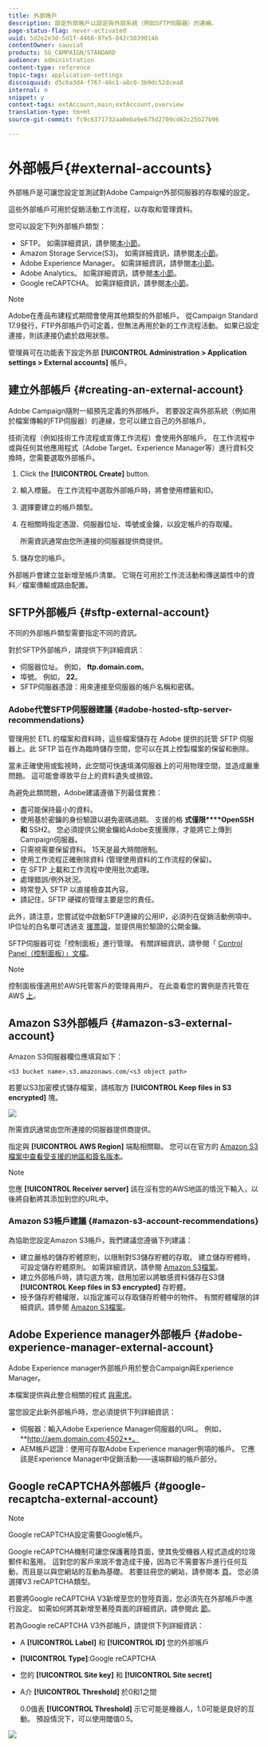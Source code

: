 ```yaml
---
title: 外部帳戶
description: 設定外部帳戶以設定與外部系統（例如SFTP伺服器）的連線。
page-status-flag: never-activated
uuid: 5d2e2e3d-5d1f-4466-97e5-842c50390146
contentOwner: sauviat
products: SG_CAMPAIGN/STANDARD
audience: administration
content-type: reference
topic-tags: application-settings
discoiquuid: d5c6a3d4-f767-46c1-a8c0-3b9dc52dcea8
internal: n
snippet: y
context-tags: extAccount,main;extAccount,overview
translation-type: tm+mt
source-git-commit: fc9c6371732aa0eba9e675d2709cd62c25b27b96

---
```



# 外部帳戶{#external-accounts}

外部帳戶是可讓您設定並測試對Adobe Campaign外部伺服器的存取權的設定。

這些外部帳戶可用於促銷活動工作流程，以存取和管理資料。

您可以設定下列外部帳戶類型：

* SFTP。 如需詳細資訊，請參閱[本小節](#sftp-external-account)。
* Amazon Storage Service(S3)。 如需詳細資訊，請參閱[本小節](#amazon-s3-external-account)。
* Adobe Experience Manager。 如需詳細資訊，請參閱[本小節](#adobe-experience-manager-external-account)。
* Adobe Analytics。 如需詳細資訊，請參閱[本小節](../../integrating/using/configure-campaign-analytics-integration.md)。
* Google reCAPTCHA。 如需詳細資訊，請參閱[本小節](#google-recaptcha-external-account)。

>[!NOTE]
>
>Adobe在產品布建程式期間會使用其他類型的外部帳戶。 從Campaign Standard 17.9發行，FTP外部帳戶仍可定義，但無法再用於新的工作流程活動。 如果已設定連接，則該連接仍處於啟用狀態。

管理員可在功能表下設定外部 **[!UICONTROL Administration > Application settings > External accounts]** 帳戶。

## 建立外部帳戶 {#creating-an-external-account}

Adobe Campaign隨附一組預先定義的外部帳戶。 若要設定與外部系統（例如用於檔案傳輸的FTP伺服器）的連線，您可以建立自己的外部帳戶。

技術流程（例如技術工作流程或宣傳工作流程）會使用外部帳戶。 在工作流程中或與任何其他應用程式（Adobe Target、Experience Manager等）進行資料交換時，您需要選取外部帳戶。

1. Click the **[!UICONTROL Create]** button.
1. 輸入標籤。 在工作流程中選取外部帳戶時，將會使用標籤和ID。
1. 選擇要建立的帳戶類型。
1. 在相關時指定憑證、伺服器位址、埠號或金鑰，以設定帳戶的存取權。

   所需資訊通常由您所連接的伺服器提供商提供。

1. 儲存您的帳戶。

外部帳戶會建立並新增至帳戶清單。 它現在可用於工作流活動和傳送屬性中的資料／檔案傳輸或路由配置。

## SFTP外部帳戶 {#sftp-external-account}

不同的外部帳戶類型需要指定不同的資訊。

對於SFTP外部帳戶，請提供下列詳細資訊：

* 伺服器位址。 例如， **ftp.domain.com**。
* 埠號。 例如， **22**。
* SFTP伺服器憑證：用來連接至伺服器的帳戶名稱和密碼。

### Adobe代管SFTP伺服器建議 {#adobe-hosted-sftp-server-recommendations}

管理用於 ETL 的檔案和資料時，這些檔案儲存在 Adobe 提供的託管 SFTP 伺服器上。此 SFTP 旨在作為臨時儲存空間，您可以在其上控製檔案的保留和刪除。

當未正確使用或監視時，此空間可快速填滿伺服器上的可用物理空間，並造成嚴重問題。 這可能會導致平台上的資料遺失或損毀。

為避免此類問題，Adobe建議遵循下列最佳實務：

* 盡可能保持最小的資料。
* 使用基於密鑰的身份驗證以避免密碼過期。 支援的格 **式僅限****OpenSSH和** SSH2。 您必須提供公開金鑰給Adobe支援團隊，才能將它上傳到Campaign伺服器。
* 只需視需要保留資料。 15天是最大時間限制。
* 使用工作流程正確刪除資料 (管理使用資料的工作流程的保留)。
* 在 SFTP 上載和工作流程中使用批次處理。
* 處理錯誤/例外狀況。
* 時常登入 SFTP 以直接檢查其內容。
* 請記住，SFTP 硬碟的管理主要是您的責任。

此外，請注意，您嘗試從中啟動SFTP連線的公用IP，必須列在促銷活動例項中。 IP位址的白名單可透過支 [援票證](https://support.neolane.net)，並提供用於驗證的公開金鑰。

SFTP伺服器可從「控制面板」進行管理。 有關詳細資訊，請參閱「 [Control Panel（控制面板）」文檔](https://helpx.adobe.com/campaign/kb/control-panel-sftp.html)。

>[!NOTE]
>
>控制面板僅適用於AWS托管客戶的管理員用戶。
在此查看您的實例是否托管在AWS [上](https://helpx.adobe.com/campaign/kb/control-panel-faq.html#IMSOrgID)。

## Amazon S3外部帳戶 {#amazon-s3-external-account}

Amazon S3伺服器欄位應填寫如下：

```
<S3 bucket name>.s3.amazonaws.com/<s3 object path>
```

若要以S3加密模式儲存檔案，請核取方 **[!UICONTROL Keep files in S3 encrypted]** 塊。

![](assets/external_accounts_2.png)

所需資訊通常由您所連接的伺服器提供商提供。

指定與 **[!UICONTROL AWS Region]** 端點相關聯。 您可以在官方的 [Amazon S3檔案中查看受支援的地區和簽名版本](https://docs.aws.amazon.com/general/latest/gr/rande.html#s3_region)。

>[!NOTE]
>
>您應 **[!UICONTROL Receiver server]** 該在沒有您的AWS地區的情況下輸入，以後將自動將其添加到您的URL中。

### Amazon S3帳戶建議 {#amazon-s3-account-recommendations}

為協助您設定Amazon S3帳戶，我們建議您遵循下列建議：

* 建立嚴格的儲存貯體原則，以限制對S3儲存貯體的存取。 建立儲存貯體時，可設定儲存貯體原則。 如需詳細資訊，請參閱 [Amazon S3檔案](https://docs.aws.amazon.com/AmazonS3/latest/dev//example-bucket-policies.html)。
* 建立外部帳戶時，請勾選方塊，啟用加密以將敏感資料儲存在S3儲 **[!UICONTROL Keep files in S3 encrypted]** 存貯體。
* 授予儲存貯體權限，以指定誰可以存取儲存貯體中的物件。 有關貯體權限的詳細資訊，請參閱 [Amazon S3檔案](https://docs.aws.amazon.com/AmazonS3/latest/dev//access-control-overview.html)。

## Adobe Experience manager外部帳戶 {#adobe-experience-manager-external-account}

Adobe Experience manager外部帳戶用於整合Campaign與Experience Manager。

本檔案提供與此整合相關的程式 [與需求](../../integrating/using/about-campaign-integrations.md)。

當您設定此新外部帳戶時，您必須提供下列詳細資訊：

* 伺服器：輸入Adobe Experience Manager伺服器的URL。 例如， **http://aem.domain.com:4502**。
* AEM帳戶認證：使用可存取Adobe Experience manager例項的帳戶。 它應該是Experience Manager中促銷活動——遠端群組的帳戶部分。

## Google reCAPTCHA外部帳戶 {#google-recaptcha-external-account}

>[!NOTE]
>
>Google reCAPTCHA設定需要Google帳戶。

Google reCAPTCHA機制可讓您保護著陸頁面，使其免受機器人程式造成的垃圾郵件和濫用。 這對您的客戶來說不會造成干擾，因為它不需要客戶進行任何互動，而且是以與您網站的互動為基礎。 若要註冊您的網站，請參閱本 [頁](https://www.google.com/recaptcha/admin/create)。 您必須選擇V3 reCAPTCHA類型。

若要將Google reCAPTCHA V3新增至您的登陸頁面，您必須先在外部帳戶中進行設定。 如需如何將其新增至著陸頁面的詳細資訊，請參閱此 [節](../../channels/using/configuring-landing-page.md#setting-google-recaptcha)。

若為Google reCAPTCHA V3外部帳戶，請提供下列詳細資訊：

* A **[!UICONTROL Label]** 和 **[!UICONTROL ID]** 您的外部帳戶
* **[!UICONTROL Type]**:Google reCAPTCHA
* 您的 **[!UICONTROL Site key]** 和 **[!UICONTROL Site secret]**
* A介 **[!UICONTROL Threshold]** 於0和1之間

   0.0值表 **[!UICONTROL Threshold]** 示它可能是機器人，1.0可能是良好的互動。 預設情況下，可以使用閾值0.5。

![](assets/external_accounts_3.png)
